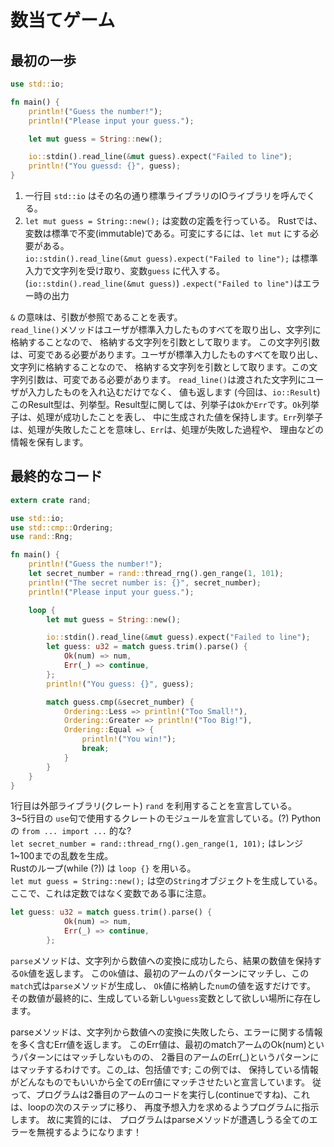 # 数当てゲーム

## 最初の一歩

```rust
use std::io;

fn main() {
    println!("Guess the number!");
    println!("Please input your guess.");

    let mut guess = String::new();

    io::stdin().read_line(&mut guess).expect("Failed to line");
    println!("You guessd: {}", guess);
}
```

1. 一行目 `std::io` はその名の通り標準ライブラリのIOライブラリを呼んでくる。  
1. `let mut guess = String::new();` は変数の定義を行っている。
Rustでは、変数は標準で不変(immutable)である。可変にするには、`let mut` にする必要がある。  
`io::stdin().read_line(&mut guess).expect("Failed to line");` 
は標準入力で文字列を受け取り、変数`guess` に代入する。(`io::stdin().read_line(&mut guess)`)
`.expect("Failed to line")`はエラー時の出力


`&` の意味は、引数が参照であることを表す。  
`read_line()`メソッドはユーザが標準入力したものすべてを取り出し、文字列に格納することなので、 格納する文字列を引数として取ります。
この文字列引数は、可変である必要があります。ユーザが標準入力したものすべてを取り出し、文字列に格納することなので、
格納する文字列を引数として取ります。この文字列引数は、可変である必要があります。
`read_line()`は渡された文字列にユーザが入力したものを入れ込むだけでなく、 値も返します (今回は、`io::Result`)
このResult型は、列挙型。Result型に関しては、列挙子は`Ok`か`Err`です。`Ok`列挙子は、処理が成功したことを表し、
中に生成された値を保持します。`Err`列挙子は、処理が失敗したことを意味し、`Err`は、処理が失敗した過程や、 理由などの情報を保有します。

## 最終的なコード
```rust
extern crate rand;

use std::io;
use std::cmp::Ordering;
use rand::Rng;

fn main() {
    println!("Guess the number!");
    let secret_number = rand::thread_rng().gen_range(1, 101);
    println!("The secret number is: {}", secret_number);
    println!("Please input your guess.");

    loop {
        let mut guess = String::new();

        io::stdin().read_line(&mut guess).expect("Failed to line");
        let guess: u32 = match guess.trim().parse() {
            Ok(num) => num,
            Err(_) => continue,
        };
        println!("You guess: {}", guess);

        match guess.cmp(&secret_number) {
            Ordering::Less => println!("Too Small!"),
            Ordering::Greater => println!("Too Big!"),
            Ordering::Equal => {
                println!("You win!");
                break;
            }
        }
    }
}

```

1行目は外部ライブラリ(クレート) `rand` を利用することを宣言している。  
3~5行目の `use`句で使用するクレートのモジュールを宣言している。(?) Pythonの `from ... import ...` 的な?  
`let secret_number = rand::thread_rng().gen_range(1, 101);` はレンジ1~100までの乱数を生成。  
Rustのループ(while (?)) は `loop {}` を用いる。  
`let mut guess = String::new();` は空の`String`オブジェクトを生成している。ここで、これは定数ではなく変数である事に注意。  
```rust
let guess: u32 = match guess.trim().parse() {
            Ok(num) => num,
            Err(_) => continue,
        };
```
`parse`メソッドは、文字列から数値への変換に成功したら、結果の数値を保持する`Ok`値を返します。
この`Ok`値は、最初のアームのパターンにマッチし、この`match`式は`parse`メソッドが生成し、 `Ok`値に格納した`num`の値を返すだけです。
その数値が最終的に、生成している新しい`guess`変数として欲しい場所に存在します。

parseメソッドは、文字列から数値への変換に失敗したら、エラーに関する情報を多く含むErr値を返します。
このErr値は、最初のmatchアームのOk(num)というパターンにはマッチしないものの、
2番目のアームのErr(_)というパターンにはマッチするわけです。この_は、包括値です; 
この例では、 保持している情報がどんなものでもいいから全てのErr値にマッチさせたいと宣言しています。
従って、プログラムは2番目のアームのコードを実行し(continueですね)、これは、loopの次のステップに移り、
再度予想入力を求めるようプログラムに指示します。
故に実質的には、 プログラムはparseメソッドが遭遇しうる全てのエラーを無視するようになります！